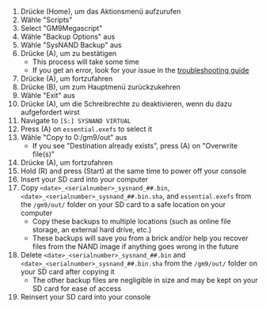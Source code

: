1. Drücke (Home), um das Aktionsmenü aufzurufen
2. Wähle "Scripts"
3. Select "GM9Megascript"
4. Wähle "Backup Options" aus
5. Wähle "SysNAND Backup" aus
6. Drücke (A), um zu bestätigen
   - This process will take some time
   - If you get an error, look for your issue in the [troubleshooting guide](troubleshooting-finalizing-setup.html)
7. Drücke (A), um fortzufahren
8. Drücke (B), um zum Hauptmenü zurückzukehren
9. Wähle "Exit" aus
10. Drücke (A), um die Schreibrechte zu deaktivieren, wenn du dazu aufgefordert wirst
11. Navigate to `[S:] SYSNAND VIRTUAL`
12. Press (A) on `essential.exefs` to select it
13. Wähle "Copy to 0:/gm9/out" aus
    - If you see "Destination already exists", press (A) on "Overwrite file(s)"
14. Drücke (A), um fortzufahren
15. Hold (R) and press (Start) at the same time to power off your console
16. Insert your SD card into your computer
17. Copy `<date>_<serialnumber>_sysnand_##.bin`, `<date>_<serialnumber>_sysnand_##.bin.sha`, and `essential.exefs` from the `/gm9/out/` folder on your SD card to a safe location on your computer
    - Copy these backups to multiple locations (such as online file storage, an external hard drive, etc.)
    - These backups will save you from a brick and/or help you recover files from the NAND image if anything goes wrong in the future
18. Delete `<date>_<serialnumber>_sysnand_##.bin` and `<date>_<serialnumber>_sysnand_##.bin.sha` from the `/gm9/out/` folder on your SD card after copying it
    - The other backup files are negligible in size and may be kept on your SD card for ease of access
19. Reinsert your SD card into your console
